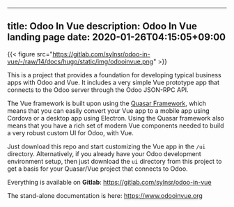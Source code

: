 
---
title: Odoo In Vue
description: Odoo In Vue landing page
date: 2020-01-26T04:15:05+09:00
---


{{< figure src="https://gitlab.com/sylnsr/odoo-in-vue/-/raw/14/docs/hugo/static/img/odooinvue.png" >}}

This is a project that provides a foundation for developing typical business apps with Odoo and Vue. It includes
a very simple Vue prototype app that connects to the Odoo server through the Odoo JSON-RPC API.

The Vue framework is built upon using the [Quasar Framework](https://quasar.dev/), which means that you can easily
convert your Vue app to a mobile app using Cordova or a desktop app using Electron. Using the Quasar framework also
means that you have a rich set of modern Vue components needed to build a very robust custom UI for Odoo, with Vue.

Just download this repo and start customizing the Vue app in the `/ui` directory. Alternatively, if you already have
your Odoo development environment setup, then just download the `ui` directory from this project to get a basis for your
Quasar/Vue project that connects to Odoo.

Everything is available on **Gitlab**: https://gitlab.com/sylnsr/odoo-in-vue

The stand-alone documentation is here: https://www.odooinvue.org
